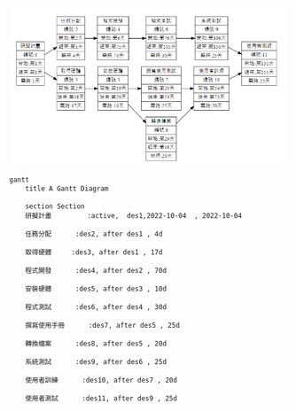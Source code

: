 ![PERT](https://github.com/angus426/2022_3B_System_Analysis/blob/main/PERT.png)

```mermaid
gantt
    title A Gantt Diagram

    section Section
    研擬計畫         :active,  des1,2022-10-04  , 2022-10-04
    
    任務分配      :des2, after des1 , 4d
    
    取得硬體     :des3, after des1 , 17d
    
    程式開發      :des4, after des2 , 70d
    
    安裝硬體      :des5, after des3 , 10d
    
    程式測試      :des6, after des4 , 30d
    
    撰寫使用手冊      :des7, after des5 , 25d
    
    轉換檔案      :des8, after des5 , 20d
    
    系統測試      :des9, after des6 , 25d
    
    使用者訓練      :des10, after des7 , 20d
    
    使用者測試      :des11, after des9 , 25d
```
